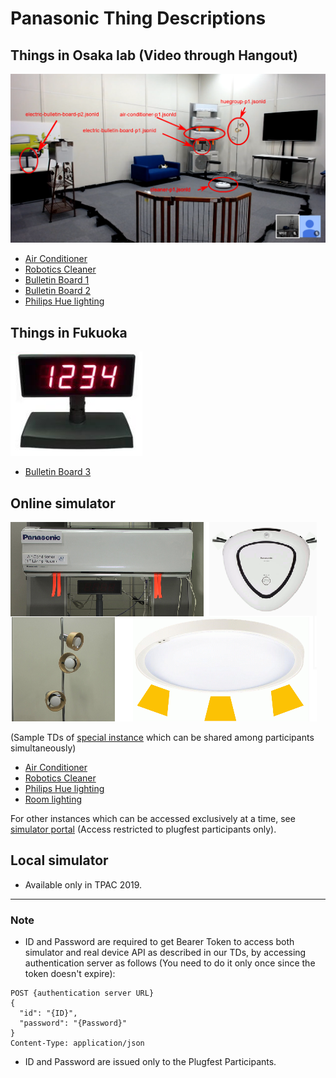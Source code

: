 # Panasonic Thing Descriptions

## Things in Osaka lab (Video through Hangout)

![Lab Image](images/Panasonic_Osaka_Lab_Things_Arrangement.png)

- [Air Conditioner](airConditioner_p1.jsonld)
- [Robotics Cleaner](cleaner_p1.jsonld)
- [Bulletin Board 1](electricBulletinBoard_p1.jsonld)
- [Bulletin Board 2](electricBulletinBoard_p2.jsonld)
- [Philips Hue lighting](huegroup_p1.jsonld)

## Things in Fukuoka

![Bulletin Board 3](images/Panasonic_Bulletin_Board.png)

- [Bulletin Board 3](electricBulletinBoard_p3.jsonld)

## Online simulator

![Online Simulator Devices](images/Panasonic_Online_Simulator_devices.png)

(Sample TDs of [special instance](https://w3c.p-wot.com:3009) which can be shared among participants simultaneously)

- [Air Conditioner](PanaSimAirConditioner5.jsonld)
- [Robotics Cleaner](PanaSimCleaner5.jsonld)
- [Philips Hue lighting](PanaSimHueGroup5.jsonld)
- [Room lighting](PanaSimRoomLight5.jsonld)

For other instances which can be accessed exclusively at a time, see [simulator portal](https://w3c.p-wot.com:3011) (Access restricted to plugfest participants only).

## Local simulator

- Available only in TPAC 2019.

---

### Note

* ID and Password are required to get Bearer Token to access both simulator and real device API as described in our TDs, by accessing authentication server as follows (You need to do it only once since the token doesn't expire):
```
POST {authentication server URL}
{
  "id": "{ID}",
  "password": "{Password}"
}
Content-Type: application/json
```
* ID and Password are issued only to the Plugfest Participants.
